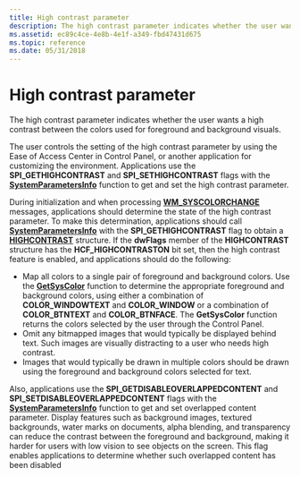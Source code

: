 ```yaml
---
title: High contrast parameter
description: The high contrast parameter indicates whether the user wants a high contrast between the colors used for foreground and background visuals.
ms.assetid: ec89c4ce-4e8b-4e1f-a349-fbd47431d675
ms.topic: reference
ms.date: 05/31/2018
---
```


# High contrast parameter

The high contrast parameter indicates whether the user wants a high contrast between the colors used for foreground and background visuals.

The user controls the setting of the high contrast parameter by using the Ease of Access Center in Control Panel, or another application for customizing the environment. Applications use the **SPI\_GETHIGHCONTRAST** and **SPI\_SETHIGHCONTRAST** flags with the [**SystemParametersInfo**](/windows/desktop/api/winuser/nf-winuser-systemparametersinfoa) function to get and set the high contrast parameter.

During initialization and when processing [**WM\_SYSCOLORCHANGE**](/windows/desktop/gdi/wm-syscolorchange) messages, applications should determine the state of the high contrast parameter. To make this determination, applications should call [**SystemParametersInfo**](/windows/desktop/api/winuser/nf-winuser-systemparametersinfoa) with the **SPI\_GETHIGHCONTRAST** flag to obtain a [**HIGHCONTRAST**](/windows/win32/api/winuser/ns-winuser-highcontrasta) structure. If the **dwFlags** member of the **HIGHCONTRAST** structure has the **HCF\_HIGHCONTRASTON** bit set, then the high contrast feature is enabled, and applications should do the following:

-   Map all colors to a single pair of foreground and background colors. Use the [**GetSysColor**](/windows/desktop/api/winuser/nf-winuser-getsyscolor) function to determine the appropriate foreground and background colors, using either a combination of **COLOR\_WINDOWTEXT** and **COLOR\_WINDOW** or a combination of **COLOR\_BTNTEXT** and **COLOR\_BTNFACE**. The **GetSysColor** function returns the colors selected by the user through the Control Panel.
-   Omit any bitmapped images that would typically be displayed behind text. Such images are visually distracting to a user who needs high contrast.
-   Images that would typically be drawn in multiple colors should be drawn using the foreground and background colors selected for text.

Also, applications use the **SPI\_GETDISABLEOVERLAPPEDCONTENT** and **SPI\_SETDISABLEOVERLAPPEDCONTENT** flags with the [**SystemParametersInfo**](/windows/desktop/api/winuser/nf-winuser-systemparametersinfoa) function to get and set overlapped content parameter. Display features such as background images, textured backgrounds, water marks on documents, alpha blending, and transparency can reduce the contrast between the foreground and background, making it harder for users with low vision to see objects on the screen. This flag enables applications to determine whether such overlapped content has been disabled

 

 
